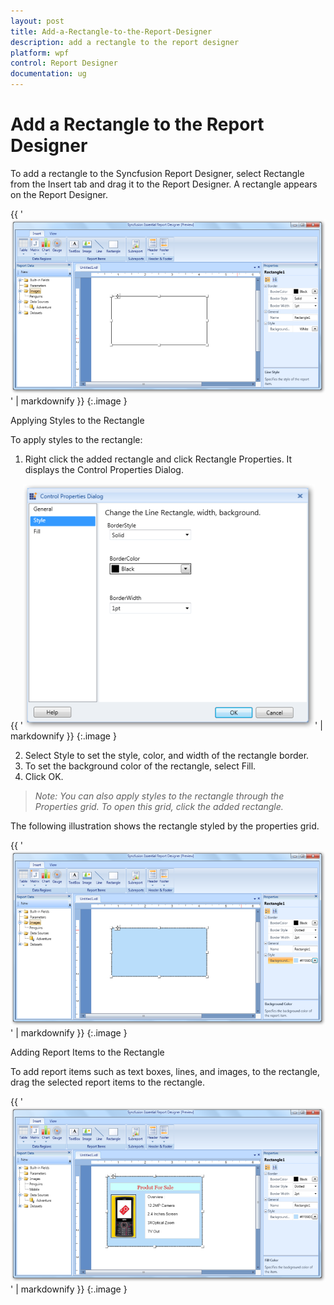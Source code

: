 ```yaml
---
layout: post
title: Add-a-Rectangle-to-the-Report-Designer
description: add a rectangle to the report designer
platform: wpf
control: Report Designer
documentation: ug
---
```


# Add a Rectangle to the Report Designer

To add a rectangle to the Syncfusion Report Designer, select Rectangle from the Insert tab and drag it to the Report Designer. A rectangle appears on the Report Designer.

{{ '![C:/Users/radhas/Desktop/DesignerDocument/sshot-33.png](Add-a-Rectangle-to-the-Report-Designer_images/Add-a-Rectangle-to-the-Report-Designer_img1.png)' | markdownify }}
{:.image }


Applying Styles to the Rectangle

To apply styles to the rectangle:

1. Right click the added rectangle and click Rectangle Properties. It displays the Control Properties Dialog.

{{ '![C:/Users/radhas/Desktop/DesignerDocument/sshot-53.png](Add-a-Rectangle-to-the-Report-Designer_images/Add-a-Rectangle-to-the-Report-Designer_img2.png)' | markdownify }}
{:.image }


2. Select Style to set the style, color, and width of the rectangle border.
3. To set the background color of the rectangle, select Fill.
4. Click OK.



> _Note: You can also apply styles to the rectangle through the Properties grid. To open this grid, click the added rectangle._



The following illustration shows the rectangle styled by the properties grid.



{{ '![C:/Users/radhas/Desktop/DesignerDocument/sshot-34.png](Add-a-Rectangle-to-the-Report-Designer_images/Add-a-Rectangle-to-the-Report-Designer_img3.png)' | markdownify }}
{:.image }


Adding Report Items to the Rectangle

To add report items such as text boxes, lines, and images, to the rectangle, drag the selected report items to the rectangle.



{{ '![C:/Users/radhas/Desktop/DesignerDocument/sshot-35.png](Add-a-Rectangle-to-the-Report-Designer_images/Add-a-Rectangle-to-the-Report-Designer_img4.png)' | markdownify }}
{:.image }


